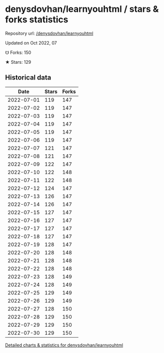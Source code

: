 # denysdovhan/learnyouhtml / stars & forks statistics

Repository url: [/denysdovhan/learnyouhtml](https://github.com/denysdovhan/learnyouhtml)

Updated on Oct 2022, 07

☋ Forks: 150

★ Stars: 129

## Historical data
| Date | Stars | Forks |
|------|-------|-------|
| 2022-07-01 | 119 | 147 | 
| 2022-07-02 | 119 | 147 | 
| 2022-07-03 | 119 | 147 | 
| 2022-07-04 | 119 | 147 | 
| 2022-07-05 | 119 | 147 | 
| 2022-07-06 | 119 | 147 | 
| 2022-07-07 | 121 | 147 | 
| 2022-07-08 | 121 | 147 | 
| 2022-07-09 | 122 | 147 | 
| 2022-07-10 | 122 | 148 | 
| 2022-07-11 | 122 | 148 | 
| 2022-07-12 | 124 | 147 | 
| 2022-07-13 | 126 | 147 | 
| 2022-07-14 | 126 | 147 | 
| 2022-07-15 | 127 | 147 | 
| 2022-07-16 | 127 | 147 | 
| 2022-07-17 | 127 | 147 | 
| 2022-07-18 | 127 | 147 | 
| 2022-07-19 | 128 | 147 | 
| 2022-07-20 | 128 | 148 | 
| 2022-07-21 | 128 | 148 | 
| 2022-07-22 | 128 | 148 | 
| 2022-07-23 | 128 | 149 | 
| 2022-07-24 | 128 | 149 | 
| 2022-07-25 | 129 | 149 | 
| 2022-07-26 | 129 | 149 | 
| 2022-07-27 | 128 | 150 | 
| 2022-07-28 | 129 | 150 | 
| 2022-07-29 | 129 | 150 | 
| 2022-07-30 | 129 | 150 | 


[Detailed charts & statistics for denysdovhan/learnyouhtml](https://reviewgithub.com/rep/denysdovhan/learnyouhtml)
